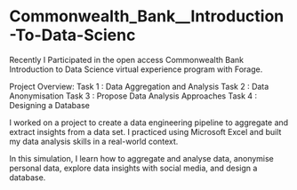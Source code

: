 # Commonwealth_Bank__Introduction-To-Data-Scienc
Recently I Participated in the open access Commonwealth Bank Introduction to Data Science virtual experience program with Forage.

Project Overview: 
Task 1 : Data Aggregation and Analysis
Task 2 : Data Anonymisation
Task 3 : Propose Data Analysis Approaches
Task 4 : Designing a Database

I worked on a project to create a data engineering pipeline to aggregate and extract insights from a data set. I practiced using Microsoft Excel and built my data analysis skills in a real-world context.

In this simulation, I learn how to aggregate and analyse data, anonymise personal data, explore data insights with social media, and design a database. 
